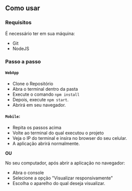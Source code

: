 ## Como usar

### Requisitos

É necessário ter em sua máquina:

- Git
- NodeJS

### Passo a passo

#### `WebApp`

- Clone o Repositório
- Abra o terminal dentro da pasta
- Execute o comando `npm install`
- Depois, execute `npm start`.
- Abrirá em seu navegador.

#### `Mobile`:

- Repita os passos acima
- Volte ao terminal do qual executou o projeto
- Veja o IP do terminal e insira no browser do seu celular.
- A aplicação abrirá normalmente.

**OU**

No seu computador, após abrir a aplicação no navegador:

- Abra o console
- Selecione a opção "Visualizar responsivamente"
- Escolha o aparelho do qual deseja visualizar.
